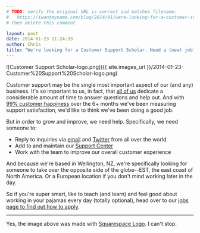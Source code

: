 ```yaml
---
# TODO: verify the original URL is correct and matches filename:
#   https://iwantmyname.com/blog/2014/01/were-looking-for-a-customer-support-scholar-need-a-new-job.html
# then delete this comment

layout: post
date: 2014-01-23 11:24:33
author: Chris
title: "We're looking for a Customer Support Scholar. Need a (new) job?"
---
```


![Customer Support Scholar-logo.png]({{ site.images_url }}/2014-01-23-Customer%20Support%20Scholar-logo.png)

Customer support may be the single most important aspect of our (and any) business. It's so important to us, in fact, that [all of us](https://iwantmyname.com/about) dedicate a considerable amount of time to answer questions and help out. And with [99% customer happiness](http://public.nicereply.com/iwantmyname) over the 6+ months we've been measuring support satisfaction, we'd like to think we've been doing a good job. 

But in order to grow and improve, we need help. Specifically, we need someone to:

+ Reply to inquiries via [email](https://iwantmyname.com/support) and [Twitter](https://twitter.com/iWantMyName) from all over the world
+ Add to and maintain our [Support Center](http://help.iwantmyname.com/)
+ Work with the team to improve our overall customer experience

And because we're based in Wellington, NZ, we're specifically looking for someone to take over the opposite side of the globe--EST, the east coast of North America. Or a European location if you don't mind working later in the day.

So if you're super smart, like to teach (and learn) and feel good about working in your pajamas every day (totally optional), head over to our [jobs page to find out how to apply](https://iwantmyname.com/jobs/customer-support).

***
Yes, the image above was made with [Squarespace Logo](https://iwantmyname.com/blog/2014/01/need-a-logo-squarespace-has-you-covered.html). I can't stop.
